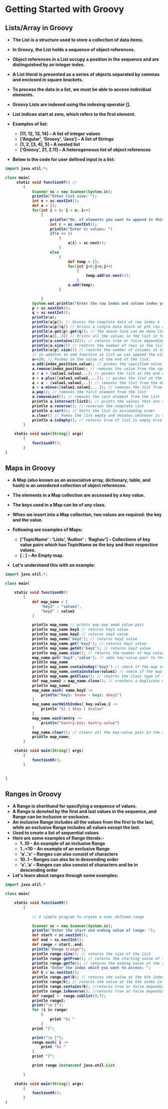 # Getting Started with Groovy

<p align="justify">
<strong>

## Lists/Array in Groovy

- The List is a structure used to store a collection of data items.
- In Groovy, the List holds a sequence of object references.
- Object references in a List occupy a position in the sequence and are distinguished by an integer index.
- A List literal is presented as a series of objects separated by commas and enclosed in square brackets.
- To process the data in a list, we must be able to access individual elements.
- Groovy Lists are indexed using the indexing operator [].
- List indices start at zero, which refers to the first element.

- Examples of list:
  - [11, 12, 13, 14] – A list of integer values
  - [‘Angular’, ‘Groovy’, ‘Java’] – A list of Strings
  - [1, 2, [3, 4], 5] – A nested list
  - [‘Groovy’, 21, 2.11] – A heterogeneous list of object references

- Below is the code for user defined input in a list:

```groovy
import java.util.*;

class main{
     static void function07() //
        {
            Scanner sc = new Scanner(System.in);
            println("Enter list size: ");
            int n = sc.nextInt();
            def a = [];
            for(int i = 0; i < n; i++)
                {
                    println("No. of elements you want to append in this row: ");
                    int c = sc.nextInt();
                    println("Enter $c values: ")
                    if(c == 1)
                        {
                            a[i] = sc.next();
                        }
                    else
                        {
                            def temp = [];
                            for(int j=0;j<c;j++)
                                {
                                    temp.add(sc.next());
                                }
                            a.add(temp);
                        }

                }
            System.out.println("Enter the row index and column index you are looking for: ");
            p = sc.nextInt();
            q = sc.nextInt();
            println(a);
            println(a[p]); // Access the complete data at row index k
            println(a[p][q]) // Access a single data block at pth row and qth column in the multidimensional-list
            println(a.get(p).get(q)); // The above task can be done like this as well.
            println(a[1..3]) // Prints all the values in the list in the specified range.
            println(a.contains(22)); // returns true or false depending if the list containes the value given as parmaeter.
            println(a.size()) // reutrns the number of rows in the list
            println(a[p].size()) // reutrns the number of columns in the pth row.
            // in additon to add function in list we can append the elment using this another method.
            a<<20; // Pushes in the value at the end of the list.
            a.add(index_position,value); // pushes the specified value at specified index position, pushing all the values to the right by 1 position.
            a.remove(index_position); // removes the value from the specified index position in the list.
            a = a + [value1,value2,..]; // pushes the list at the end of the defined list to which we are adding it.
            a = a.plus([value1,value2,...]); // pushes the list at the end of the defined list to which we are adding it.
            a = a - [value1,value2,..]; // removes the list from the defined list
            a = a.minus([value1,value2,...]); // removes the list from the defined list
            a.pop(); // removes the first element from the list
            a.removeLast(); // removes the last element from the list
            println a.intersect(list2); // prints the values that are common to both the list.
            println a.reverse(); // reverses the complete list
            println a.sort(); // Sorts the list in asscending order
            a.clear() // Makes the list empty and deletes whatever is stored.
            println a.isEmpty(); // returns true if list is empty else returns false.s
        }

    static void main(String[] args)
        {
            function07();
        }        
}
```

## Maps in Groovy

- A Map (also known as an associative array, dictionary, table, and hash) is an unordered collection of object references.
- The elements in a Map collection are accessed by a key value.
- The keys used in a Map can be of any class.
- When we insert into a Map collection, two values are required: the key and the value.
- Following are examples of Maps:
  - [‘TopicName’ : ‘Lists’, ‘Author’ : ‘Raghav’] – Collections of key value pairs which has TopicName as the key and their respective values.
  - [ : ] – An Empty map.
  
- Let's understand this with an example:

```groovy
import java.util.*;

class main{

    static void function08()
        {
            def map_name = [
                "key1" : "value1",
                "key2" : value2
            ]

            println map_name // prints map key andd value pair
            println map_name.key1 // returns key1 value 
            println map_name.key2 // returns key2 value
            println map_name['key2']; // returns key2 value
            println map_name.get('key2'); // returns key2 value
            println map_name.getAt('key2'); // returns key2 value
            println map_name.size(); // returns the number of key value pair in map
            map_name.put('key3','value'); // adds key-value pair to the map
            println map_name
            println map_name.containsKey('key2') // check if the map contains any key with the specified name
            println map_name.containsValue(value1) // check if the map contains any key with the specified value
            println map_name.getClass(); // reutrns the class type of the map
            def map_name2 = map_name.clone(); // creaters a duplicate of the specified map
            println map_name2
            map_name.each{ name,key2 ->
                println("key1: $name - key2: $key2")
            }
            map_name.eachWithIndex{ key,value,i ->
                println "$i | $key | $value"
            }
            map_name.each{entry ->
                println("$entry.key: $entry.value") 
            }
            map_name.clear(); // clears all the key-value pair in the map
            println map_name;
        }

    static void main(String[] args)
        {
            function08();
        }        

        
}
```

## Ranges in Groovy

- A Range is shorthand for specifying a sequence of values.
- A Range is denoted by the first and last values in the sequence, and Range can be inclusive or exclusive.
- An inclusive Range includes all the values from the first to the last, while an exclusive Range includes all values except the last.
- Used to create a list of sequential values
- Here are some examples of Range literals:-
  - 1..10 - An example of an inclusive Range
  - 1..<10 - An example of an exclusive Range
  - ‘a’..’x’ – Ranges can also consist of characters
  - 10..1 – Ranges can also be in descending order
  - ‘x’..’a’ – Ranges can also consist of characters and be in descending order
- Let's learn about ranges through some examples:

```groovy
import java.util.*

class main{

    static void function09()
        {
            
            // A simple program to create a user defined range

            Scanner sc = new Scanner(System.in);
            println("Enter the start and ending value of range: ");
            def start = sc.nextInt();
            def end = sc.nextInt();
            def range = start..end;
            println("Range $range");
            println range.size(); // returns the size of the list
            println range.getFrom(); // returns the starting value of the range
            println range.getTo(); // returns the ending value of the range
            println "Enter the index which you want to access: ";
            def k = sc.nextInt();
            println range.get(k); // returns the value at the kth index in the range
            println range[k]; // returns the value at the kth index in the range
            println range.contains(k); //returns true or false depending on the fact if the specified range contains the specifed value
            println range.isReverse(); //returns true or false depending on the fact if the specified range is in decrement order or not.
            def range2 =  range.sublist(3,7);
            println range2;
            print("\n [");
            for (i in range)
                {
                    print "$i "
                }
            print "]";

            print("\n [");
            range.each{ i ->
                print "$i "
            }
            print "]";

            print range instanceof java.util.List
            
        }

    static void main(String[] args)
        {
            function09();
        }
}
```

</strong>
</p>
